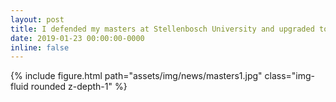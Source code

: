 ```yaml
---
layout: post
title: I defended my masters at Stellenbosch University and upgraded to PhD status
date: 2019-01-23 00:00:00-0000
inline: false
---
```


{% include figure.html path="assets/img/news/masters1.jpg" class="img-fluid rounded z-depth-1" %}
